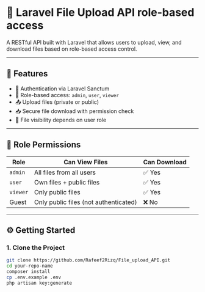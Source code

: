 # 📁 Laravel File Upload API role-based access

A RESTful API built with Laravel that allows users to upload, view, and download files based on role-based access control.

---

## 🚀 Features

- 🔐 Authentication via Laravel Sanctum
- 👥 Role-based access: `admin`, `user`, `viewer`
- 📤 Upload files (private or public)
- 📥 Secure file download with permission check
- 📂 File visibility depends on user role

---

## 🧠 Role Permissions

| Role     | Can View Files                     | Can Download |
|----------|-------------------------------------|--------------|
| `admin`  | All files from all users            | ✅ Yes        |
| `user`   | Own files + public files            | ✅ Yes        |
| `viewer` | Only public files                   | ✅ Yes        |
| Guest    | Only public files (not authenticated) | ❌ No         |

---

## ⚙️ Getting Started

### 1. Clone the Project

```bash
git clone https://github.com/Rafeef2Rizq/File_upload_API.git
cd your-repo-name
composer install
cp .env.example .env
php artisan key:generate
